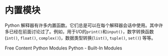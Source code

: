 # 内置模块

Python 解释器有许多内置函数。它们总是可以在每个解释器会话中使用。其中许多已经在前面讨论过了。例如，用于I/O的`print()`和`input()`，数字转换函数(`int()`, `float()`, `complex()`)，数据类型转换(`list()`, `tuple()`, `set()`) 等等。

<ResourceGroupTitle>Free Content</ResourceGroupTitle>
<BadgeLink colorScheme='yellow' badgeText='Read' href='https://www.digitalocean.com/community/tutorials/python-modules'>Python Modules</BadgeLink>
<BadgeLink colorScheme='yellow' badgeText='Read' href='https://www.knowledgehut.com/tutorials/python-tutorial/python-built-in-modules'>Python - Built-In Modules</BadgeLink>

